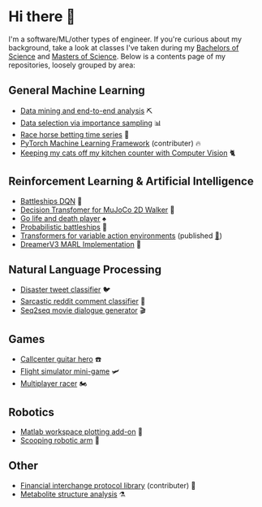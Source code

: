 # Hi there 👋
I'm a software/ML/other types of engineer. If you're curious about my background, take a look at classes I've taken during my [Bachelors of Science](https://github.com/NiklasZ/NiklasZ/blob/main/bsc_classes.md) and [Masters of Science](https://github.com/NiklasZ/NiklasZ/blob/main/msc_classes.md). Below is a contents page of my repositories, loosely grouped by area:

## General Machine Learning
- [Data mining and end-to-end analysis](https://github.com/NiklasZ/large-scale-data-mining-projects) ⛏️
- [Data selection via importance sampling](https://github.com/NiklasZ/large-scale-ml-project) 📊
- [Race horse betting time series](https://github.com/NiklasZ/race-horse-bets) 🏇
- [PyTorch Machine Learning Framework](https://github.com/NiklasZ/pytorch) (contributer) 🔥
- [Keeping my cats off my kitchen counter with Computer Vision](https://github.com/NiklasZ/thunder-cat) 🐈

## Reinforcement Learning & Artificial Intelligence
- [Battleships DQN](https://github.com/NiklasZ/deep-battleships) 🚢
- [Decision Transfomer for MuJoCo 2D Walker](https://github.com/NiklasZ/decision-transformers-example) 🚶
- [Go life and death player](https://github.com/NiklasZ/Go-Life-and-Death-Player) ♠️
- [Probabilistic battleships](https://github.com/NiklasZ/BattleshipAI) 🎲
- [Transformers for variable action environments](https://github.com/NiklasZ/transformers-for-variable-action-envs) (published [📜](https://arxiv.org/abs/2301.03679))
- [DreamerV3 MARL Implementation](https://github.com/NiklasZ/dreamerv3-marl) 🛌

## Natural Language Processing
- [Disaster tweet classifier](https://github.com/NiklasZ/disaster-tweets-project) 🐦
- [Sarcastic reddit comment classifier](https://github.com/NiklasZ/sarcasm-classification-project) 💬
- [Seq2seq movie dialogue generator](https://github.com/NiklasZ/Seq2Seq-Dialogue-Generator) 🎬

## Games
- [Callcenter guitar hero](https://github.com/NiklasZ/HoboSort) ☎️
- [Flight simulator mini-game](https://github.com/NiklasZ/DonutMotion) 🛩
- [Multiplayer racer](https://github.com/NiklasZ/MotoMotoMoto) 🏍

## Robotics
- [Matlab workspace plotting add-on](https://github.com/NiklasZ/robotic_arm_workspace) 🤖
- [Scooping robotic arm](https://github.com/NiklasZ/scooper-kinematics-project) 🦾

## Other
- [Financial interchange protocol library](https://github.com/NiklasZ/jspurefix) (contributer) 💸
- [Metabolite structure analysis](https://github.com/NiklasZ/Metabolite-Substructures) ⚗️

<!--
**NiklasZ/NiklasZ** is a ✨ _special_ ✨ repository because its `README.md` (this file) appears on your GitHub profile.

Here are some ideas to get you started:

- 🔭 I’m currently working on ...
- 🌱 I’m currently learning ...
- 👯 I’m looking to collaborate on ...
- 🤔 I’m looking for help with ...
- 💬 Ask me about ...
- 📫 How to reach me: ...
- 😄 Pronouns: ...
- ⚡ Fun fact: ...
-->
